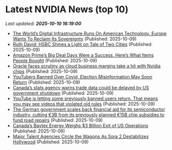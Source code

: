# Latest NVIDIA News (top 10)
_Last updated: **2025-10-10 16:19:00**_

- [The World’s Digital Infrastructure Runs On American Technology. Europe Wants To Reclaim Its Sovereignty](http://www.noemamag.com/reclaiming-europes-digital-sovereignty) (Published: 2025-10-09)
- [Ruth David: HSBC Shines a Light on Tale of Two Cities](https://biztoc.com/x/4e45346c8b9c77d0) (Published: 2025-10-09)
- [Amazon Prime’s Big Deal Days Were a Success. Here’s What Items People Bought](https://biztoc.com/x/4aec90764a40f661) (Published: 2025-10-09)
- [Oracle faces scrutiny as cloud business margins take a hit with Nvidia chips](https://techpinions.com/oracle-faces-scrutiny-as-cloud-business-margins-take-a-hit-with-nvidia-chips/) (Published: 2025-10-09)
- [YouTubers Banned Over Covid, Election Misinformation May Soon Return](https://biztoc.com/x/3b931a980c1d66bc) (Published: 2025-10-09)
- [Canada’s stats agency warns trade data could be delayed by US government shutdown](https://biztoc.com/x/a6e8ac38edff7700) (Published: 2025-10-09)
- [YouTube is letting some previously banned users return. That means you may see videos that violated old rules](https://biztoc.com/x/340feaae48017b47) (Published: 2025-10-09)
- [The German government scales back financial aid for its semiconductor industry, cutting €3B from its previously planned €15B chip subsidies to fund road repairs](https://biztoc.com/x/063f665bc6bc3ee9) (Published: 2025-10-09)
- [Canada’s Baytex Energy Weighs $3 Billion Exit of US Operations](https://biztoc.com/x/38035559060feee9) (Published: 2025-10-09)
- [Major Talent Agencies Circle the Wagons As Sora 2 Destabilizes Hollywood](https://biztoc.com/x/b04a5344127bcd88) (Published: 2025-10-09)
